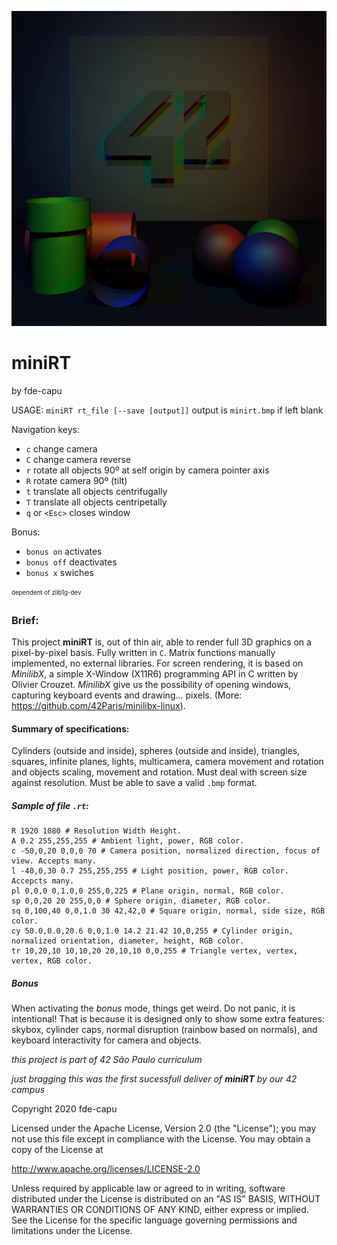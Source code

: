 ![miniRT](art/cover.bmp)

miniRT
======
by fde-capu

USAGE: `miniRT rt_file [--save [output]]`
	output is `minirt.bmp` if left blank

Navigation keys:
- `c` change camera
- `C` change camera reverse
- `r` rotate all objects 90º at self origin by camera pointer axis
- `R` rotate camera 90º (tilt)
- `t` translate all objects centrifugally
- `T` translate all objects centripetally
- `q` or `<Esc>` closes window

Bonus:
- `bonus on` activates
- `bonus off` deactivates
- `bonus x` swiches

<sub><sup>
dependent of zlib1g-dev
</sup></sub>

### Brief:
This project **miniRT** is, out of thin air, able to render full 3D graphics on a pixel-by-pixel basis.
Fully written in `C`. Matrix functions manually implemented, no external libraries.
For screen rendering, it is based on *MinilibX*, a simple X-Window (X11R6) programming API in C written by Olivier Crouzet. *MinilibX* give us the possibility of opening windows, capturing keyboard events and drawing... pixels. (More: https://github.com/42Paris/minilibx-linux).

#### Summary of specifications:
Cylinders (outside and inside), spheres (outside and inside), triangles, squares, infinite planes, lights, multicamera, camera movement and rotation and objects scaling, movement and rotation. Must deal with screen size against resolution. Must be able to save a valid `.bmp` format.

##### Sample of file `.rt`:
    R 1920 1080	# Resolution Width Height.
    A 0.2 255,255,255 # Ambient light, power, RGB color.
    c -50,0,20 0,0,0 70 # Camera position, normalized direction, focus of view. Accepts many.
    l -40,0,30 0.7 255,255,255 # Light position, power, RGB color. Accepcts many.
    pl 0,0,0 0,1.0,0 255,0,225 # Plane origin, normal, RGB color.
    sp 0,0,20 20 255,0,0 # Sphere origin, diameter, RGB color.
    sq 0,100,40 0,0,1.0 30 42,42,0 # Square origin, normal, side size, RGB color.
    cy 50.0,0.0,20.6 0,0,1.0 14.2 21.42 10,0,255 # Cylinder origin, normalized orientation, diameter, height, RGB color.
    tr 10,20,10 10,10,20 20,10,10 0,0,255 # Triangle vertex, vertex, vertex, RGB color.

##### Bonus
When activating the *bonus* mode, things get weird. Do not panic, it is intentional! That is because it is designed only to show some extra features: skybox, cylinder caps, normal disruption (rainbow based on normals), and keyboard interactivity for camera and objects.

*this project is part of 42 São Paulo curriculum*

*just bragging this was the first sucessfull deliver of **miniRT** by our 42 campus*

Copyright 2020 fde-capu

Licensed under the Apache License, Version 2.0 (the "License"); you may not use this file except in compliance with the License. You may obtain a copy of the License at

http://www.apache.org/licenses/LICENSE-2.0

Unless required by applicable law or agreed to in writing, software distributed under the License is distributed on an "AS IS" BASIS, WITHOUT WARRANTIES OR CONDITIONS OF ANY KIND, either express or implied. See the License for the specific language governing permissions and limitations under the License.
